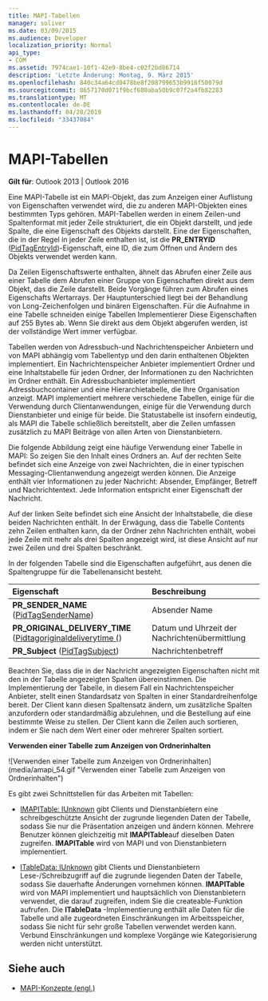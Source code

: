 ```yaml
---
title: MAPI-Tabellen
manager: soliver
ms.date: 03/09/2015
ms.audience: Developer
localization_priority: Normal
api_type:
- COM
ms.assetid: 7974cae1-10f1-42e9-8be4-c02f2bd86714
description: 'Letzte Änderung: Montag, 9. März 2015'
ms.openlocfilehash: 840c34a64cd0478be8f208799653b9916f50079d
ms.sourcegitcommit: 8657170d071f9bcf680aba50b9c07f2a4fb82283
ms.translationtype: MT
ms.contentlocale: de-DE
ms.lasthandoff: 04/28/2019
ms.locfileid: "33437084"
---
```

# <a name="mapi-tables"></a>MAPI-Tabellen
  
**Gilt für**: Outlook 2013 | Outlook 2016 
  
Eine MAPI-Tabelle ist ein MAPI-Objekt, das zum Anzeigen einer Auflistung von Eigenschaften verwendet wird, die zu anderen MAPI-Objekten eines bestimmten Typs gehören. MAPI-Tabellen werden in einem Zeilen-und Spaltenformat mit jeder Zeile strukturiert, die ein Objekt darstellt, und jede Spalte, die eine Eigenschaft des Objekts darstellt. Eine der Eigenschaften, die in der Regel in jeder Zeile enthalten ist, ist die **PR_ENTRYID** ([PidTagEntryId](pidtagentryid-canonical-property.md))-Eigenschaft, eine ID, die zum Öffnen und Ändern des Objekts verwendet werden kann. 
  
Da Zeilen Eigenschaftswerte enthalten, ähnelt das Abrufen einer Zeile aus einer Tabelle dem Abrufen einer Gruppe von Eigenschaften direkt aus dem Objekt, das die Zeile darstellt. Beide Vorgänge führen zum Abrufen eines Eigenschafts Wertarrays. Der Hauptunterschied liegt bei der Behandlung von Long-Zeichenfolgen und binären Eigenschaften. Für die Aufnahme in eine Tabelle schneiden einige Tabellen Implementierer Diese Eigenschaften auf 255 Bytes ab. Wenn Sie direkt aus dem Objekt abgerufen werden, ist der vollständige Wert immer verfügbar.
  
Tabellen werden von Adressbuch-und Nachrichtenspeicher Anbietern und von MAPI abhängig vom Tabellentyp und den darin enthaltenen Objekten implementiert. Ein Nachrichtenspeicher Anbieter implementiert Ordner und eine Inhaltstabelle für jeden Ordner, der Informationen zu den Nachrichten im Ordner enthält. Ein Adressbuchanbieter implementiert Adressbuchcontainer und eine Hierarchietabelle, die Ihre Organisation anzeigt. MAPI implementiert mehrere verschiedene Tabellen, einige für die Verwendung durch Clientanwendungen, einige für die Verwendung durch Dienstanbieter und einige für beide. Die Statustabelle ist insofern eindeutig, als MAPI die Tabelle schließlich bereitstellt, aber die Zeilen umfassen zusätzlich zu MAPI Beiträge von allen Arten von Dienstanbietern. 
  
Die folgende Abbildung zeigt eine häufige Verwendung einer Tabelle in MAPI: So zeigen Sie den Inhalt eines Ordners an. Auf der rechten Seite befindet sich eine Anzeige von zwei Nachrichten, die in einer typischen Messaging-Clientanwendung angezeigt werden können. Die Anzeige enthält vier Informationen zu jeder Nachricht: Absender, Empfänger, Betreff und Nachrichtentext. Jede Information entspricht einer Eigenschaft der Nachricht.
  
Auf der linken Seite befindet sich eine Ansicht der Inhaltstabelle, die diese beiden Nachrichten enthält. In der Erwägung, dass die Tabelle Contents zehn Zeilen enthalten kann, da der Ordner zehn Nachrichten enthält, wobei jede Zeile mit mehr als drei Spalten angezeigt wird, ist diese Ansicht auf nur zwei Zeilen und drei Spalten beschränkt.
  
In der folgenden Tabelle sind die Eigenschaften aufgeführt, aus denen die Spaltengruppe für die Tabellenansicht besteht.
  
|**Eigenschaft**|**Beschreibung**|
|:-----|:-----|
|**PR_SENDER_NAME** ([PidTagSenderName](pidtagsendername-canonical-property.md))  <br/> |Absender Name  <br/> |
|**PR_ORIGINAL_DELIVERY_TIME** ([Pidtagoriginaldeliverytime (](pidtagoriginaldeliverytime-canonical-property.md))  <br/> |Datum und Uhrzeit der Nachrichtenübermittlung  <br/> |
|**PR_Subject** ([PidTagSubject](pidtagsubject-canonical-property.md))  <br/> |Nachrichtenbetreff  <br/> |
   
Beachten Sie, dass die in der Nachricht angezeigten Eigenschaften nicht mit den in der Tabelle angezeigten Spalten übereinstimmen. Die Implementierung der Tabelle, in diesem Fall ein Nachrichtenspeicher Anbieter, stellt einen Standardsatz von Spalten in einer Standardreihenfolge bereit. Der Client kann diesen Spaltensatz ändern, um zusätzliche Spalten anzufordern oder standardmäßig abzulehnen, und die Bestellung auf eine bestimmte Weise zu stellen. Der Client kann die Zeilen auch sortieren, indem er Sie nach dem Wert einer oder mehrerer Spalten sortiert.
  
**Verwenden einer Tabelle zum Anzeigen von Ordnerinhalten**
  
![Verwenden einer Tabelle zum Anzeigen von Ordnerinhalten] (media/amapi_54.gif "Verwenden einer Tabelle zum Anzeigen von Ordnerinhalten")
  
Es gibt zwei Schnittstellen für das Arbeiten mit Tabellen:
  
- [IMAPITable: IUnknown](imapitableiunknown.md) gibt Clients und Dienstanbietern eine schreibgeschützte Ansicht der zugrunde liegenden Daten der Tabelle, sodass Sie nur die Präsentation anzeigen und ändern können. Mehrere Benutzer können gleichzeitig mit **IMAPITable**auf dieselben Daten zugreifen. **IMAPITable** wird von MAPI und von Dienstanbietern implementiert. 
    
- [ITableData: IUnknown](itabledataiunknown.md) gibt Clients und Dienstanbietern Lese-/Schreibzugriff auf die zugrunde liegenden Daten der Tabelle, sodass Sie dauerhafte Änderungen vornehmen können. **IMAPITable** wird von MAPI implementiert und hauptsächlich von Dienstanbietern verwendet, die darauf zugreifen, [](createtable.md) indem Sie die createable-Funktion aufrufen. Die **ITableData** -Implementierung enthält alle Daten für die Tabelle und alle zugeordneten Einschränkungen im Arbeitsspeicher, sodass Sie nicht für sehr große Tabellen verwendet werden kann. Verbund Einschränkungen und komplexe Vorgänge wie Kategorisierung werden nicht unterstützt. 
    
## <a name="see-also"></a>Siehe auch

- [MAPI-Konzepte (engl.)](mapi-concepts.md)


